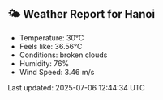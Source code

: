<!-- WEATHER-START -->
## 🌤 Weather Report for Hanoi

- Temperature: 30°C
- Feels like: 36.56°C
- Conditions: broken clouds
- Humidity: 76%
- Wind Speed: 3.46 m/s

Last updated: 2025-07-06 12:44:34 UTC
<!-- WEATHER-END -->
